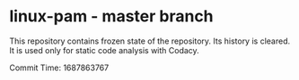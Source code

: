 # linux-pam - master branch

This repository contains frozen state of the repository.
Its history is cleared. It is used only for static code
analysis with Codacy.

Commit Time: 1687863767